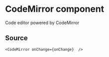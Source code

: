 # CodeMirror component

Code editor powered by CodeMirror

## Source

    <CodeMirror onChange={onChange}  />
